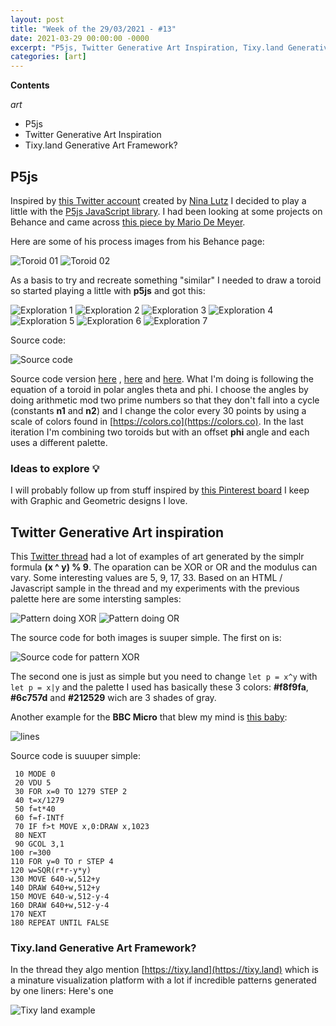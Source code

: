 ```yaml
---
layout: post
title: "Week of the 29/03/2021 - #13"
date: 2021-03-29 00:00:00 -0000
excerpt: "P5js, Twitter Generative Art Inspiration, Tixy.land Generative Art Framework?"
categories: [art]
---
```


**Contents**

*art*

- P5js
- Twitter Generative Art Inspiration
- Tixy.land Generative Art Framework?

## P5js

Inspired by [this Twitter account](https://twitter.com/ninasketches) created by [Nina Lutz](https://twitter.com/ninalikespi) I decided to play a little with the [P5js JavaScript library](https://p5js.org). I had been looking at some projects on Behance and came across [this piece by Mario De Meyer](https://www.behance.net/gallery/85859433/New-Scientist-Space-Time).

Here are some of his process images from his Behance page:

![Toroid 01](/assets/imgs/2021-03-29/donuts-01.jpg)
![Toroid 02](/assets/imgs/2021-03-29/donuts-02.jpg)


As a basis to try and recreate something "similar" I needed to draw a toroid so started playing a little with **p5js** and got this:

![Exploration 1](/assets/imgs/2021-03-29/d1.png)
![Exploration 2](/assets/imgs/2021-03-29/d2.png)
![Exploration 3](/assets/imgs/2021-03-29/d3.png)
![Exploration 4](/assets/imgs/2021-03-29/d4.png)
![Exploration 5](/assets/imgs/2021-03-29/d5.png)
![Exploration 6](/assets/imgs/2021-03-29/d6.png)
![Exploration 7](/assets/imgs/2021-03-29/d7.png)

Source code:

![Source code](/assets/imgs/2021-03-29/carbon.png)

Source code version [here](https://gist.github.com/cesarmiquel/9f8917ceb50b4c1eef2060ce78e9410e) , [here](https://gist.github.com/cesarmiquel/95dca0e2e05eb765a88de41c41a0178e) and [here](https://gist.github.com/cesarmiquel/03c34e1a0618964df4c3e06f47d89534). What I'm doing is following the equation of a toroid in polar angles theta and phi. I choose the angles by doing arithmetic mod two prime numbers so that they don't fall into a cycle (constants **n1** and **n2**) and I change the color every 30 points by using a scale of colors found in [https://colors.co](https://colors.co). In the last iteration I'm combining two toroids but with an offset **phi** angle and each uses a different palette.


### Ideas to explore 💡

I will probably follow up from stuff inspired by [this Pinterest board](https://ar.pinterest.com/cesarmiquel/graphicgeometric-designs/) I keep with Graphic and Geometric designs I love.

## Twitter Generative Art inspiration

This [Twitter thread](https://twitter.com/aemkei/status/1378106731386040322) had a lot of examples of art generated by the simplr formula **(x ^ y) % 9**. The oparation can be XOR or OR and the modulus can vary. Some interesting values are 5, 9, 17, 33. Based on an HTML / Javascript sample in the thread and my experiments with the previous palette here are some intersting samples:

![Pattern doing XOR](/assets/imgs/2021-03-29/xor01.png)
![Pattern doing OR](/assets/imgs/2021-03-29/or01.png)

The source code for both images is suuper simple. The first on is:

![Source code for pattern XOR](/assets/imgs/2021-03-29/xor-src.png)

The second one is just as simple but you need to change `let p = x^y` with `let p = x|y` and the palette I used has basically these 3 colors: **#f8f9fa**, **#6c757d** and **#212529** wich are 3 shades of gray.

Another example for the **BBC Micro** that blew my mind is [this baby](https://twitter.com/bbcmicrobot/status/1377285588714450948):

![lines](/assets/imgs/2021-03-29/bbc-micro.png)

Source code is suuuper simple:
```
 10 MODE 0
 20 VDU 5
 30 FOR x=0 TO 1279 STEP 2
 40 t=x/1279
 50 f=t*40
 60 f=f-INTf
 70 IF f>t MOVE x,0:DRAW x,1023
 80 NEXT
 90 GCOL 3,1
100 r=300
110 FOR y=0 TO r STEP 4
120 w=SQR(r*r-y*y)
130 MOVE 640-w,512+y
140 DRAW 640+w,512+y
150 MOVE 640-w,512-y-4
160 DRAW 640+w,512-y-4
170 NEXT
180 REPEAT UNTIL FALSE
```

### Tixy.land Generative Art Framework?

In the thread they algo mention [https://tixy.land](https://tixy.land) which is a minature visualization platform with a lot if incredible patterns generated by one liners: Here's one

![Tixy land example](/assets/imgs/2021-03-29/tixy.png)


